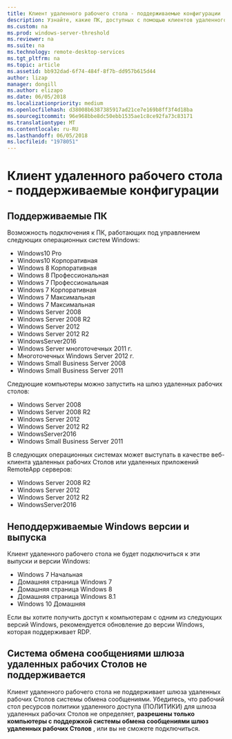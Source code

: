 ```yaml
---
title: Клиент удаленного рабочего стола - поддерживаемые конфигурации
description: Узнайте, какие ПК, доступных с помощью клиентов удаленного рабочего стола
ms.custom: na
ms.prod: windows-server-threshold
ms.reviewer: na
ms.suite: na
ms.technology: remote-desktop-services
ms.tgt_pltfrm: na
ms.topic: article
ms.assetid: bb932dad-6f74-484f-8f7b-dd957b615d44
author: lizap
manager: dongill
ms.author: elizapo
ms.date: 06/05/2018
ms.localizationpriority: medium
ms.openlocfilehash: d38008b6387385917ad21ce7e169b8ff3f4d18ba
ms.sourcegitcommit: 96e968bbe8dc50ebb1535ae1c8ce92fa73c83171
ms.translationtype: MT
ms.contentlocale: ru-RU
ms.lasthandoff: 06/05/2018
ms.locfileid: "1978051"
---
```

# <a name="remote-desktop-client---supported-configuration"></a>Клиент удаленного рабочего стола - поддерживаемые конфигурации

## <a name="supported-pcs"></a>Поддерживаемые ПК
Возможность подключения к ПК, работающих под управлением следующих операционных систем Windows:
- Windows10 Pro
- Windows10 Корпоративная
- Windows 8 Корпоративная
- Windows 8 Профессиональная
- Windows 7 Профессиональная
- Windows 7 Корпоративная
- Windows 7 Максимальная
- Windows 7 Максимальная
- Windows Server 2008
- Windows Server 2008 R2
- Windows Server 2012
- Windows Server 2012 R2
- WindowsServer2016
- Windows Server многоточечных 2011 г.
- Многоточечных Windows Server 2012 г.
- Windows Small Business Server 2008
- Windows Small Business Server 2011

Следующие компьютеры можно запустить на шлюз удаленных рабочих столов:

- Windows Server 2008
- Windows Server 2008 R2
- Windows Server 2012
- Windows Server 2012 R2
- WindowsServer2016
- Windows Small Business Server 2011

В следующих операционных системах может выступать в качестве веб-клиента удаленных рабочих Столов или удаленных приложений RemoteApp серверов:
- Windows Server 2008 R2
- Windows Server 2012
- Windows Server 2012 R2
- WindowsServer2016

## <a name="unsupported-windows-versions-and-editions"></a>Неподдерживаемые Windows версии и выпуска

Клиент удаленного рабочего стола не будет подключиться к эти выпуски и версии Windows:

- Windows 7 Начальная
- Домашняя страница Windows 7
- Домашняя страница Windows 8
- Домашняя страница Windows 8.1
- Windows 10 Домашняя

Если вы хотите получить доступ к компьютерам с одним из следующих версий Windows, рекомендуется обновление до версии Windows, которая поддерживает RDP.

## <a name="rd-gateway-messaging-is-not-supported"></a>Система обмена сообщениями шлюза удаленных рабочих Столов не поддерживается
Клиент удаленного рабочего стола не поддерживает шлюза удаленных рабочих Столов системы обмена сообщениями. Убедитесь, что рабочий стол ресурсов политики удаленного доступа (ПОЛИТИКИ) для шлюза удаленных рабочих Столов не определяет, **разрешены только компьютеры с поддержкой системы обмена сообщениями шлюз удаленных рабочих Столов** , или вы не сможете подключиться.